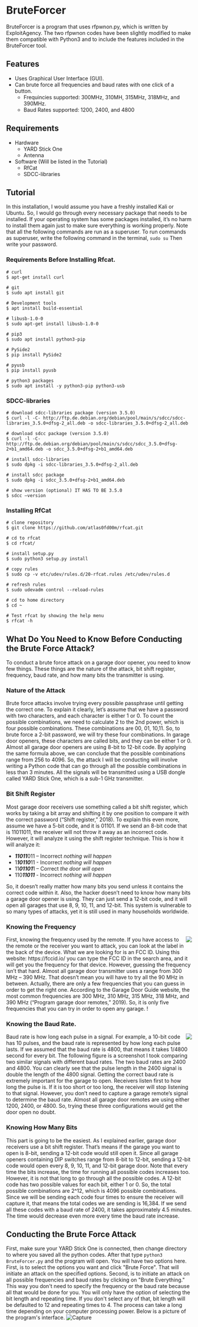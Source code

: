 # BruteForcer

BruteForcer is a program that uses rfpwnon.py, which is written by ExploitAgency. The two rfpwnon codes have been slightly modified to make them compatible with Python3 and to include the features included in the BruteForcer tool. 
## Features
* Uses Graphical User Interface (GUI).
* Can brute force all frequencies and baud rates with one click of a button. 
  * Frequincies supported: 300MHz, 310MH, 315MHz, 318MHz, and 390MHz.
  * Baud Rates supported: 1200, 2400, and 4800 

## Requirements
* Hardware
  * YARD Stick One 
  * Antenna
* Software (Will be listed in the Tutorial)
  * RfCat
  * SDCC-libraries

## Tutorial
In this installation, I would assume you have a freshly installed Kali or Ubuntu. So, I would go through every necessary package that needs to be installed. If your operating system has some packages installed, it’s no harm to install them again just to make sure everything is working properly.
Note that all the following commands are run as a superuser. To run commands as superuser, write the following command in the terminal, ``` sudo su ``` Then write your password.
### Requirements Before Installing Rfcat.
```
# curl
$ apt-get install curl

# git
$ sudo apt install git

# Development tools
$ apt install build-essential

# libusb-1.0-0
$ sudo apt-get install libusb-1.0-0

# pip3
$ sudo apt install python3-pip

# PySide2
$ pip install PySide2

# pyusb
$ pip install pyusb

# python3 packages
$ sudo apt install -y python3-pip python3-usb
```
### SDCC-libraries
```
# download sdcc-libraries package (version 3.5.0)
$ curl -l -C- http://ftp.de.debian.org/debian/pool/main/s/sdcc/sdcc-libraries_3.5.0+dfsg-2_all.deb -o sdcc-libraries_3.5.0+dfsg-2_all.deb

# download sdcc package (version 3.5.0)
$ curl -l -C- http://ftp.de.debian.org/debian/pool/main/s/sdcc/sdcc_3.5.0+dfsg-2+b1_amd64.deb -o sdcc_3.5.0+dfsg-2+b1_amd64.deb

# install sdcc-libraries
$ sudo dpkg -i sdcc-libraries_3.5.0+dfsg-2_all.deb

# install sdcc package
$ sudo dpkg -i sdcc_3.5.0+dfsg-2+b1_amd64.deb

# show version (optional) IT HAS TO BE 3.5.0
$ sdcc –version
```
### Installing RfCat
```
# clone repository
$ git clone https://github.com/atlas0fd00m/rfcat.git

# cd to rfcat
$ cd rfcat/

# install setup.py
$ sudo python3 setup.py install

# copy rules
$ sudo cp -v etc/udev/rules.d/20-rfcat.rules /etc/udev/rules.d

# refresh rules
$ sudo udevadm control --reload-rules

# cd to home directory
$ cd ~

# Test rfcat by showing the help menu
$ rfcat -h
```

## What Do You Need to Know Before Conducting the Brute Force Attack?
To conduct a brute force attack on a garage door opener, you need to know few things. These things are the nature of the attack, bit shift register, frequency, baud rate, and how many bits the transmitter is using. 

### Nature of the Attack
Brute force attacks involve trying every possible passphrase until getting the correct one. To explain it clearly, let’s assume that we have a password with two characters, and each character is either 1 or 0. To count the possible combinations, we need to calculate 2 to the 2nd power, which is four possible combinations. These combinations are 00, 01, 10,11. So, to brute force a 2-bit password, we will try these four combinations. In garage door openers, these characters are called bits, and they can be either 1 or 0. Almost all garage door openers are using 8-bit to 12-bit code. By applying the same formula above, we can conclude that the possible combinations range from 256 to 4096. So, the attack I will be conducting will involve writing a Python code that can go through all the possible combinations in less than 3 minutes. All the signals will be transmitted using a USB dongle called YARD Stick One, which is a sub-1 GHz transmitter. 

### Bit Shift Register
Most garage door receivers use something called a bit shift register, which works by taking a bit array and shifting it by one position to compare it with the correct password (“Shift register,” 2018). To explain this even more, assume we have a 5-bit code, and it is 01101. If we send an 8-bit code that is 11011011, the receiver will not throw it away as an incorrect code. However, it will analyze it using the shift register technique. This is how it will analyze it:
* ***11011***011 – Incorrect *nothing will happen*
* 1***10110***11 - Incorrect *nothing will happen*
* 11***01101***1 – Correct *the door will open*
* 110***11011*** - Incorrect *nothing will happen*

So, it doesn’t really matter how many bits you send unless it contains the correct code within it. Also, the hacker doesn’t need to know how many bits a garage door opener is using. They can just send a 12-bit code, and it will open all garages that use 8, 9, 10, 11, and 12-bit. This system is vulnerable to so many types of attacks, yet it is still used in many households worldwide.  

### Knowing the Frequency
<img align="right" src="https://user-images.githubusercontent.com/78453901/115947862-8f3c2580-a498-11eb-8306-d425690fa1bf.jpg">
First, knowing the frequency used by the remote. If you have access to the remote or the receiver you want to attack, you can look at the label in the back of the device. What we are looking for is an FCC ID. 
Using this website: https://fccid.io/ you can type the FCC ID in the search area, and it will get you the frequency for that device. However, guessing the frequency isn’t that hard. Almost all garage door transmitter uses a range from 300 MHz – 390 MHz. That doesn’t mean you will have to try all the 90 MHz in between. Actually, there are only a few frequencies that you can guess in order to get the right one. According to the Garage Door Guide website, the most common frequencies are 300 MHz, 310 MHz, 315 MHz, 318 MHz, and 390 MHz (“Program garage door remotes,” 2019). So, it is only five frequencies that you can try in order to open any garage. !

### Knowing the Baud Rate.
<img align="right" src="https://user-images.githubusercontent.com/78453901/115948004-8009a780-a499-11eb-83c3-cdf02758e53f.png">
Baud rate is how long each pulse in a signal. For example, a 10-bit code has 10 pulses, and the baud rate is represented by how long each pulse lasts. If we assumed that the baud rate is 4800, that means it takes 1/4800 second for every bit. The following figure is a screenshot I took comparing two similar signals with different baud rates. The two baud rates are 2400 and 4800. You can clearly see that the pulse length in the 2400 signal is double the length of the 4800 signal. Getting the correct baud rate is extremely important for the garage to open. Receivers listen first to how long the pulse is. If it is too short or too long, the receiver will stop listening to that signal. However, you don’t need to capture a garage remote’s signal to determine the baud rate. Almost all garage door remotes are using either 1200, 2400, or 4800. So, trying these three configurations would get the door open no doubt. 

### Knowing How Many Bits
This part is going to be the easiest. As I explained earlier, garage door receivers use a bit shift register. That’s means if the garage you want to open is 8-bit, sending a 12-bit code would still open it. Since all garage openers containing DIP switches range from 8-bit to 12-bit, sending a 12-bit code would open every 8, 9, 10, 11, and 12-bit garage door. Note that every time the bits increase, the time for running all possible codes increases too. However, it is not that long to go through all the possible codes. A 12-bit code has two possible values for each bit, either 1 or 0. So, the total possible combinations are 2^12, which is 4096 possible combinations. Since we will be sending each code four times to ensure the receiver will capture it, that means the total codes we are sending is 16,384. If we send all these codes with a baud rate of 2400, it takes approximately 4.5 minutes. The time would decrease even more every time the baud rate increase. 

## Conducting the Brute Force Attack
First, make sure your YARD Stick One is connected, then change directory to where you saved all the python codes. After that type ```python3 BruteForcer.py``` and the program will open. You will have two options here. First, is to select the options you want and click "Brute Force". That will initiate an attack on the specified options. Second, is to initiate an attack on all possible frequencies  and baud rates by clicking on "Brute Everything." This way you don't need to specify the frequency or the baud rate because all that would be done for you. You will only have the option of selecting the bit length and repeating time. If you don't select any of that, bit length will be defaulted to 12 and repeating times to 4. The process can take a long time depending on your computer processing power. Below is a picture of the program's interface. ![Capture](https://user-images.githubusercontent.com/78453901/116371387-5de59180-a7d9-11eb-89ae-e2e152eebebd.JPG)
